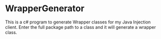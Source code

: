 # WrapperGenerator

This is a c# program to generate Wrapper classes for my Java Injection client.
Enter the full package path to a class and it will generate a wrapper class.
